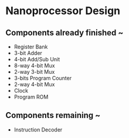 # Nanoprocessor Design

<h2>Components already finished ~</h2>
<ul>
<li>Register Bank</li>
<li>3-bit Adder</li>
<li>4-bit Add/Sub Unit</li>
<li>8-way 4-bit Mux</li>
<li>2-way 3-bit Mux</li>
<li>3-bits Program Counter<br></li>
<li>2-way 4-bit Mux</li>
<li>Clock</li>
<li>Program ROM</li>
</ul>

<h2>Components remaining ~</h2> 
<ul>

  <li>Instruction Decoder</li>
</ul>


